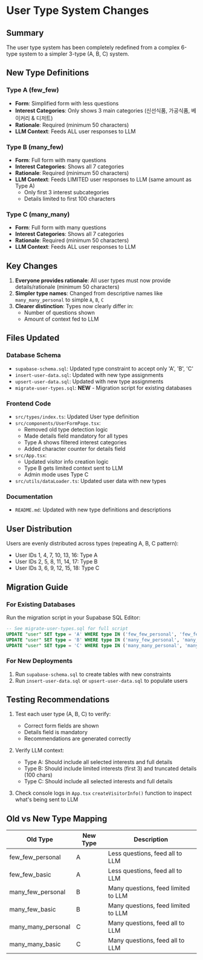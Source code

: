 # User Type System Changes

## Summary

The user type system has been completely redefined from a complex 6-type system to a simpler 3-type (A, B, C) system.

## New Type Definitions

### Type A (few_few)
- **Form**: Simplified form with less questions
- **Interest Categories**: Only shows 3 main categories (신선식품, 가공식품, 베이커리 & 디저트)
- **Rationale**: Required (minimum 50 characters)
- **LLM Context**: Feeds ALL user responses to LLM

### Type B (many_few)
- **Form**: Full form with many questions
- **Interest Categories**: Shows all 7 categories
- **Rationale**: Required (minimum 50 characters)
- **LLM Context**: Feeds LIMITED user responses to LLM (same amount as Type A)
  - Only first 3 interest subcategories
  - Details limited to first 100 characters

### Type C (many_many)
- **Form**: Full form with many questions
- **Interest Categories**: Shows all 7 categories
- **Rationale**: Required (minimum 50 characters)
- **LLM Context**: Feeds ALL user responses to LLM

## Key Changes

1. **Everyone provides rationale**: All user types must now provide details/rationale (minimum 50 characters)
2. **Simpler type names**: Changed from descriptive names like `many_many_personal` to simple `A`, `B`, `C`
3. **Clearer distinction**: Types now clearly differ in:
   - Number of questions shown
   - Amount of context fed to LLM

## Files Updated

### Database Schema
- `supabase-schema.sql`: Updated type constraint to accept only 'A', 'B', 'C'
- `insert-user-data.sql`: Updated with new type assignments
- `upsert-user-data.sql`: Updated with new type assignments
- `migrate-user-types.sql`: **NEW** - Migration script for existing databases

### Frontend Code
- `src/types/index.ts`: Updated User type definition
- `src/components/UserFormPage.tsx`: 
  - Removed old type detection logic
  - Made details field mandatory for all types
  - Type A shows filtered interest categories
  - Added character counter for details field
- `src/App.tsx`: 
  - Updated visitor info creation logic
  - Type B gets limited context sent to LLM
  - Admin mode uses Type C
- `src/utils/dataLoader.ts`: Updated user data with new types

### Documentation
- `README.md`: Updated with new type definitions and descriptions

## User Distribution

Users are evenly distributed across types (repeating A, B, C pattern):
- User IDs 1, 4, 7, 10, 13, 16: Type A
- User IDs 2, 5, 8, 11, 14, 17: Type B
- User IDs 3, 6, 9, 12, 15, 18: Type C

## Migration Guide

### For Existing Databases

Run the migration script in your Supabase SQL Editor:

```sql
-- See migrate-user-types.sql for full script
UPDATE "user" SET type = 'A' WHERE type IN ('few_few_personal', 'few_few_basic');
UPDATE "user" SET type = 'B' WHERE type IN ('many_few_personal', 'many_few_basic');
UPDATE "user" SET type = 'C' WHERE type IN ('many_many_personal', 'many_many_basic');
```

### For New Deployments

1. Run `supabase-schema.sql` to create tables with new constraints
2. Run `insert-user-data.sql` or `upsert-user-data.sql` to populate users

## Testing Recommendations

1. Test each user type (A, B, C) to verify:
   - Correct form fields are shown
   - Details field is mandatory
   - Recommendations are generated correctly
   
2. Verify LLM context:
   - Type A: Should include all selected interests and full details
   - Type B: Should include limited interests (first 3) and truncated details (100 chars)
   - Type C: Should include all selected interests and full details

3. Check console logs in `App.tsx` `createVisitorInfo()` function to inspect what's being sent to LLM

## Old vs New Type Mapping

| Old Type | New Type | Description |
|----------|----------|-------------|
| few_few_personal | A | Less questions, feed all to LLM |
| few_few_basic | A | Less questions, feed all to LLM |
| many_few_personal | B | Many questions, feed limited to LLM |
| many_few_basic | B | Many questions, feed limited to LLM |
| many_many_personal | C | Many questions, feed all to LLM |
| many_many_basic | C | Many questions, feed all to LLM |

